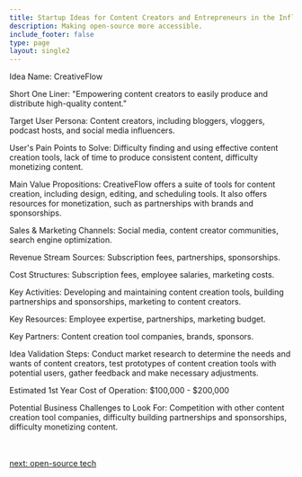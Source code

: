 ```yaml
---
title: Startup Ideas for Content Creators and Entrepreneurs in the Influencer  Industry
description: Making open-source more accessible.
include_footer: false
type: page
layout: single2
---
```


<p>
Idea Name: CreativeFlow

Short One Liner: "Empowering content creators to easily produce and distribute high-quality content."

Target User Persona: Content creators, including bloggers, vloggers, podcast hosts, and social media influencers.

User's Pain Points to Solve: Difficulty finding and using effective content creation tools, lack of time to produce consistent content, difficulty monetizing content.

Main Value Propositions: CreativeFlow offers a suite of tools for content creation, including design, editing, and scheduling tools. It also offers resources for monetization, such as partnerships with brands and sponsorships.

Sales & Marketing Channels: Social media, content creator communities, search engine optimization.

Revenue Stream Sources: Subscription fees, partnerships, sponsorships.

Cost Structures: Subscription fees, employee salaries, marketing costs.

Key Activities: Developing and maintaining content creation tools, building partnerships and sponsorships, marketing to content creators.

Key Resources: Employee expertise, partnerships, marketing budget.

Key Partners: Content creation tool companies, brands, sponsors.

Idea Validation Steps: Conduct market research to determine the needs and wants of content creators, test prototypes of content creation tools with potential users, gather feedback and make necessary adjustments.

Estimated 1st Year Cost of Operation: $100,000 - $200,000

Potential Business Challenges to Look For: Competition with other content creation tool companies, difficulty building partnerships and sponsorships, difficulty monetizing content.

<br>
<br>
<a href="https://workdojos.com/contentcreators/tech">next: open-source tech</a>
</p>